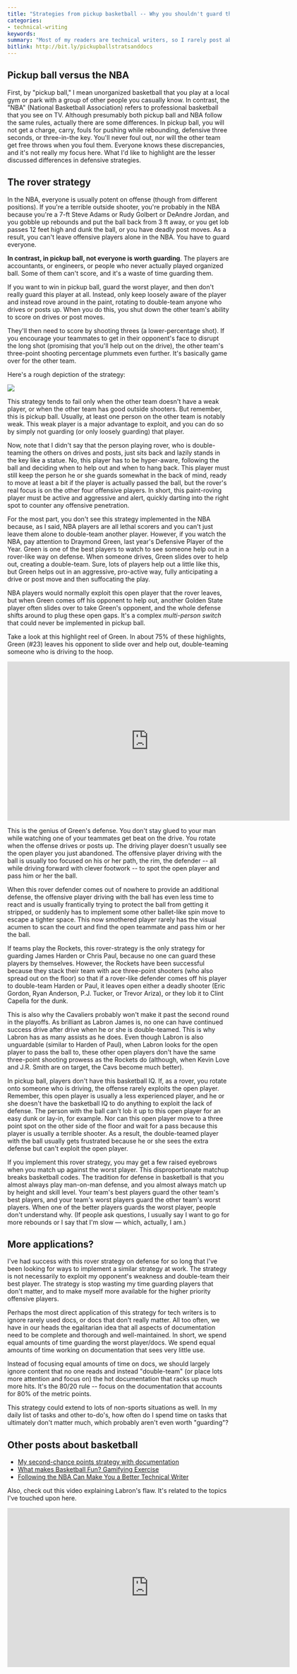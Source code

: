 ```yaml
---
title: "Strategies from pickup basketball -- Why you shouldn't guard the worst player or focus too much on the documentation no one reads"
categories:
- technical-writing
keywords:
summary: "Most of my readers are technical writers, so I rarely post about basketball. But given the current NBA playoffs, I'd like to briefly explain my latest pickup basketball strategy and how it can help you win not only on the court, but on documentation projects too."
bitlink: http://bit.ly/pickupballstratsanddocs
---
```


## Pickup ball versus the NBA

First, by "pickup ball," I mean unorganized basketball that you play at a local gym or park with a group of other people you casually know. In contrast, the "NBA" (National Basketball Association) refers to professional basketball that you see on TV. Although presumably both pickup ball and NBA follow the same rules, actually there are some differences. In pickup ball, you will not get a charge, carry, fouls for pushing while rebounding, defensive three seconds, or three-in-the key. You'll never foul out, nor will the other team get free throws when you foul them. Everyone knows these discrepancies, and it's not really my focus here. What I'd like to highlight are the lesser discussed differences in defensive strategies.

## The rover strategy

In the NBA, everyone is usually potent on offense (though from different positions). If you're a terrible outside shooter, you're probably in the NBA because you're a 7-ft Steve Adams or Rudy Golbert or DeAndre Jordan, and you gobble up rebounds and put the ball back from 3 ft away, or you get lob passes 12 feet high and dunk the ball, or you have deadly post moves. As a result, you can't leave offensive players alone in the NBA. You have to guard everyone.

**In contrast, in pickup ball, not everyone is worth guarding**. The players are accountants, or engineers, or people who never actually played organized ball. Some of them can't score, and it's a waste of time guarding them.

If you want to win in pickup ball, guard the worst player, and then don't really guard this player at all. Instead, only keep loosely aware of the player and instead rove around in the paint, rotating to double-team anyone who drives or posts up. When you do this, you shut down the other team's ability to score on drives or post moves.

They'll then need to score by shooting threes (a lower-percentage shot). If you encourage your teammates to get in their opponent's face to disrupt the long shot (promising that you'll help out on the drive), the other team's three-point shooting percentage plummets even further. It's basically game over for the other team.

Here's a rough depiction of the strategy:

<img src="https://idratherbewritingmedia.com/images/rover-01.svg"/>

This strategy tends to fail only when the other team doesn't have a weak player, or when the other team has good outside shooters. But remember, this is pickup ball. Usually, at least one person on the other team is notably weak. This weak player is a major advantage to exploit, and you can do so by simply not guarding (or only loosely guarding) that player.

Now, note that I didn't say that the person playing rover, who is double-teaming the others on drives and posts, just sits back and lazily stands in the key like a statue. No, this player has to be hyper-aware, following the ball and deciding when to help out and when to hang back. This player must still keep the person he or she guards somewhat in the back of mind, ready to move at least a bit if the player is actually passed the ball, but the rover's real focus is on the other four offensive players. In short, this paint-roving player must be active and aggressive and alert, quickly darting into the right spot to counter any offensive penetration.

For the most part, you don't see this strategy implemented in the NBA because, as I said, NBA players are all lethal scorers and you can't just leave them alone to double-team another player. However, if you watch the NBA, pay attention to Draymond Green, last year's Defensive Player of the Year. Green is one of the best players to watch to see someone help out in a rover-like way on defense. When someone drives, Green slides over to help out, creating a double-team. Sure, lots of players help out a little like this, but Green helps out in an aggressive, pro-active way, fully anticipating a drive or post move and then suffocating the play.

NBA players would normally exploit this open player that the rover leaves, but when Green comes off his opponent to help out, another Golden State player often slides over to take Green's opponent, and the whole defense shifts around to plug these open gaps. It's a complex *multi-person switch* that could never be implemented in pickup ball.

Take a look at this highlight reel of Green. In about 75% of these highlights, Green (#23) leaves his opponent to slide over and help out, double-teaming someone who is driving to the hoop.

<iframe width="640" height="360" src="https://www.youtube.com/embed/C7KICA7KNqs" frameborder="0" allow="autoplay; encrypted-media" allowfullscreen></iframe>

This is the genius of Green's defense. You don't stay glued to your man while watching one of your teammates get beat on the drive. You rotate when the offense drives or posts up. The driving player doesn't usually see the open player you just abandoned. The offensive player driving with the ball is usually too focused on his or her path, the rim, the defender -- all while driving forward with clever footwork -- to spot the open player and pass him or her the ball.

When this rover defender comes out of nowhere to provide an additional defense, the offensive player driving with the ball has even less time to react and is usually frantically trying to protect the ball from getting it stripped, or suddenly has to implement some other ballet-like spin move to escape a tighter space. This now smothered player rarely has the visual acumen to scan the court and find the open teammate and pass him or her the ball.

If teams play the Rockets, this rover-strategy is the only strategy for guarding James Harden or Chris Paul, because no one can guard these players by themselves. However, the Rockets have been successful because they stack their team with ace three-point shooters (who also spread out on the floor) so that if a rover-like defender comes off his player to double-team Harden or Paul, it leaves open either a deadly shooter (Eric Gordon, Ryan Anderson, P.J. Tucker, or Trevor Ariza), or they lob it to Clint Capella for the dunk.

This is also why the Cavaliers probably won't make it past the second round in the playoffs. As brilliant as Labron James is, no one can have continued success drive after drive when he or she is double-teamed. This is why Labron has as many assists as he does. Even though Labron is also unguardable (similar to Harden of Paul), when Labron looks for the open player to pass the ball to, these other open players don't have the same three-point shooting prowess as the Rockets do (although, when Kevin Love and J.R. Smith are on target, the Cavs become much better).

In pickup ball, players don't have this basketball IQ. If, as a rover, you rotate onto someone who is driving, the offense rarely exploits the open player. Remember, this open player is usually a less experienced player, and he or she doesn't have the basketball IQ to do anything to exploit the lack of defense. The person with the ball can't lob it up to this open player for an easy dunk or lay-in, for example. Nor can this open player move to a three point spot on the other side of the floor and wait for a pass because this player is usually a terrible shooter. As a result, the double-teamed player with the ball usually gets frustrated because he or she sees the extra defense but can't exploit the open player.

If you implement this rover strategy, you may get a few raised eyebrows when you match up against the worst player. This disproportionate matchup breaks basketball codes. The tradition for defense in basketball is that you almost always play man-on-man defense, and you almost always match up by height and skill level. Your team's best players guard the other team's best players, and your team's worst players guard the other team's worst players. When one of the better players guards the worst player, people don't understand why. (If people ask questions, I usually say I want to go for more rebounds or I say that I'm slow &mdash; which, actually, I am.)

## More applications?

I've had success with this rover strategy on defense for so long that I've been looking for ways to implement a similar strategy at work. The strategy is not necessarily to exploit my opponent's weakness and double-team their best player. The strategy is stop wasting my time guarding players that don't matter, and to make myself more available for the higher priority offensive players.

Perhaps the most direct application of this strategy for tech writers is to ignore rarely used docs, or docs that don't really matter. All too often, we have in our heads the egalitarian idea that all aspects of documentation need to be complete and thorough and well-maintained. In short, we spend equal amounts of time guarding the worst player/docs. We spend equal amounts of time working on documentation that sees very little use.

Instead of focusing equal amounts of time on docs, we should largely ignore content that no one reads and instead "double-team" (or place lots more attention and focus on) the hot documentation that racks up much more hits. It's the 80/20 rule -- focus on the documentation that accounts for 80% of the metric points.

This strategy could extend to lots of non-sports situations as well. In my daily list of tasks and other to-do's, how often do I spend time on tasks that ultimately don't matter much, which probably aren't even worth "guarding"?

## Other posts about basketball

* [My second-chance points strategy with documentation](https://idratherbewriting.com/2017/06/25/second-chance-points/)
* [What makes Basketball Fun? Gamifying Exercise](https://idratherbewriting.com/2013/05/01/what-makes-basketball-fun-gamifying-exercise/)
* [Following the NBA Can Make You a Better Technical Writer](https://idratherbewriting.com/2009/05/26/following-the-nba-can-make-you-a-better-technical-writer/)


Also, check out this video explaining Labron's flaw. It's related to the topics I've touched upon here.

<iframe width="640" height="360" src="https://www.youtube.com/embed/uU3PnJLAFIo" frameborder="0" allow="autoplay; encrypted-media" allowfullscreen></iframe>
